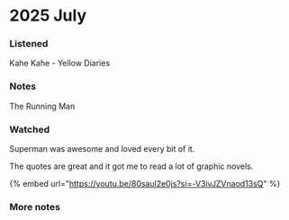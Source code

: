 # 2025 July

### Listened&#x20;

Kahe Kahe - Yellow Diaries&#x20;

### Notes&#x20;

The Running Man&#x20;

### Watched&#x20;

Superman was awesome and loved every bit of it.&#x20;

The quotes are great and it got me to read a lot of graphic novels.&#x20;

{% embed url="https://youtu.be/80saul2e0js?si=-V3ivJZVnaod13sQ" %}

### More notes&#x20;
